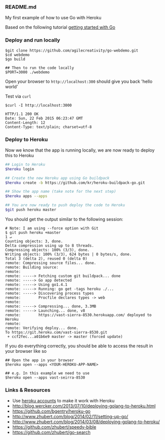 ### README.md

My first example of how to use Go with Heroku

Based on the following tutorial [getting started with Go][]

### Deploy and run locally

```
$git clone https://github.com/agilecreativity/go-webdemo.git
$cd webdemo
$go build

## Then to run the code locally
$PORT=3000 ./webdemo
```

Open your browser to `http://localhost:300` should give you back 'hello world'

Test via `curl`

```
$curl -I http://localhost:3000

HTTP/1.1 200 OK
Date: Sun, 22 Feb 2015 06:23:47 GMT
Content-Length: 12
Content-Type: text/plain; charset=utf-8
```

### Deploy to Heroku

Now we know that the app is running locally, we are now ready to deploy this to Heroku

```sh
## Login to Heroku
$heroku login

## Create the new Heroku app using Go buildpack
$heroku create -b https://github.com/kr/heroku-buildpack-go.git

## Show the app name (take note for the next step)
$heroku apps --apps

## You are now ready to push deploy the code to Heroku
$git push heroku master
```

You should get the output similar to the following session:

```
# Note: I am using --force option with Git
$ git push heroku +master                                                                                                                 1 ↵
Counting objects: 3, done.
Delta compression using up to 8 threads.
Compressing objects: 100% (3/3), done.
Writing objects: 100% (3/3), 624 bytes | 0 bytes/s, done.
Total 3 (delta 2), reused 0 (delta 0)
remote: Compressing source files... done.
remote: Building source:
remote:
remote: -----> Fetching custom git buildpack... done
remote: -----> Go app detected
remote: -----> Using go1.4.1
remote: -----> Running: go get -tags heroku ./...
remote: -----> Discovering process types
remote:        Procfile declares types -> web
remote:
remote: -----> Compressing... done, 3.3MB
remote: -----> Launching... done, v8
remote:        https://vast-sierra-8530.herokuapp.com/ deployed to Heroku
remote:
remote: Verifying deploy... done.
To https://git.heroku.com/vast-sierra-8530.git
 + ccf2fec...a01b6e9 master -> master (forced update)
```

If you do everything correctly, you should be able to access the result in your
browser like so

```
## Open the app in your browser
$heroku open --apps <YOUR-HEROKU-APP-NAME>

## e.g. In this example we need to use
$heroku open --apps vast-seirra-8530
```

### Links & Resources

- Use [heroku accounts][] to make it work with Heroku
- http://blog.wercker.com/2013/07/10/deploying-golang-to-heroku.html
- https://github.com/bgentry/heroku-go
- http://www.zhubert.com/blog/2014/02/11/setting-up-go/
- http://www.zhubert.com/blog/2014/03/08/deploying-golang-to-heroku/
- https://github.com/zhubert/speedy-bible
- https://github.com/zhubert/go-search

[getting started with Go]: https://mmcgrana.github.io/2012/09/getting-started-with-go-on-heroku.html
[heroku accounts]: https://github.com/ddollar/heroku-accounts
